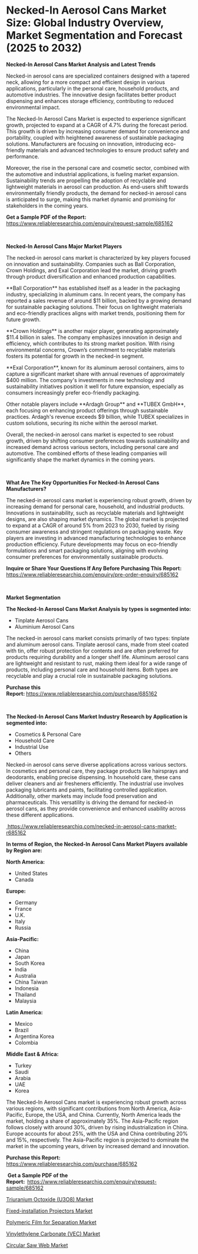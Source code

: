 <p><h1>Necked-In Aerosol Cans Market Size: Global Industry Overview, Market Segmentation and Forecast (2025 to 2032)</h1></p><p><strong>Necked-In Aerosol Cans Market Analysis and Latest Trends</strong></p>
<p><p>Necked-in aerosol cans are specialized containers designed with a tapered neck, allowing for a more compact and efficient design in various applications, particularly in the personal care, household products, and automotive industries. The innovative design facilitates better product dispensing and enhances storage efficiency, contributing to reduced environmental impact.</p><p>The Necked-In Aerosol Cans Market is expected to experience significant growth, projected to expand at a CAGR of 4.7% during the forecast period. This growth is driven by increasing consumer demand for convenience and portability, coupled with heightened awareness of sustainable packaging solutions. Manufacturers are focusing on innovation, introducing eco-friendly materials and advanced technologies to ensure product safety and performance.</p><p>Moreover, the rise in the personal care and cosmetic sector, combined with the automotive and industrial applications, is fueling market expansion. Sustainability trends are propelling the adoption of recyclable and lightweight materials in aerosol can production. As end-users shift towards environmentally friendly products, the demand for necked-in aerosol cans is anticipated to surge, making this market dynamic and promising for stakeholders in the coming years.</p></p>
<p><strong>Get a Sample PDF of the Report:&nbsp;</strong> <a href="https://www.reliableresearchiq.com/enquiry/request-sample/685162?utm_campaign=1159&utm_medium=2&utm_source=Github&utm_content=ia&utm_term=08012025&utm_id=necked-in-aerosol-cans">https://www.reliableresearchiq.com/enquiry/request-sample/685162</a></p>
<p>&nbsp;</p>
<p><strong>Necked-In Aerosol Cans Major Market Players</strong></p>
<p><p>The necked-in aerosol cans market is characterized by key players focused on innovation and sustainability. Companies such as Ball Corporation, Crown Holdings, and Exal Corporation lead the market, driving growth through product diversification and enhanced production capabilities.</p><p>**Ball Corporation** has established itself as a leader in the packaging industry, specializing in aluminum cans. In recent years, the company has reported a sales revenue of around $11 billion, backed by a growing demand for sustainable packaging solutions. Their focus on lightweight materials and eco-friendly practices aligns with market trends, positioning them for future growth.</p><p>**Crown Holdings** is another major player, generating approximately $11.4 billion in sales. The company emphasizes innovation in design and efficiency, which contributes to its strong market position. With rising environmental concerns, Crown’s commitment to recyclable materials fosters its potential for growth in the necked-in segment.</p><p>**Exal Corporation**, known for its aluminum aerosol containers, aims to capture a significant market share with annual revenues of approximately $400 million. The company's investments in new technology and sustainability initiatives position it well for future expansion, especially as consumers increasingly prefer eco-friendly packaging.</p><p>Other notable players include **Ardagh Group** and **TUBEX GmbH**, each focusing on enhancing product offerings through sustainable practices. Ardagh's revenue exceeds $9 billion, while TUBEX specializes in custom solutions, securing its niche within the aerosol market.</p><p>Overall, the necked-in aerosol cans market is expected to see robust growth, driven by shifting consumer preferences towards sustainability and increased demand across various sectors, including personal care and automotive. The combined efforts of these leading companies will significantly shape the market dynamics in the coming years.</p></p>
<p>&nbsp;</p>
<p><strong>What Are The Key Opportunities For Necked-In Aerosol Cans Manufacturers?</strong></p>
<p><p>The necked-in aerosol cans market is experiencing robust growth, driven by increasing demand for personal care, household, and industrial products. Innovations in sustainability, such as recyclable materials and lightweight designs, are also shaping market dynamics. The global market is projected to expand at a CAGR of around 5% from 2023 to 2030, fueled by rising consumer awareness and stringent regulations on packaging waste. Key players are investing in advanced manufacturing technologies to enhance production efficiency. Future developments may focus on eco-friendly formulations and smart packaging solutions, aligning with evolving consumer preferences for environmentally sustainable products.</p></p>
<p><strong>Inquire or Share Your Questions If Any Before Purchasing This Report:</strong> <a href="https://www.reliableresearchiq.com/enquiry/pre-order-enquiry/685162?utm_campaign=1159&utm_medium=2&utm_source=Github&utm_content=ia&utm_term=08012025&utm_id=necked-in-aerosol-cans">https://www.reliableresearchiq.com/enquiry/pre-order-enquiry/685162</a></p>
<p>&nbsp;</p>
<p><strong>Market Segmentation</strong></p>
<p><strong>The Necked-In Aerosol Cans Market Analysis by types is segmented into:</strong></p>
<p><ul><li>Tinplate Aerosol Cans</li><li>Aluminium Aerosol Cans</li></ul></p>
<p><p>The necked-in aerosol cans market consists primarily of two types: tinplate and aluminum aerosol cans. Tinplate aerosol cans, made from steel coated with tin, offer robust protection for contents and are often preferred for products requiring durability and a longer shelf life. Aluminum aerosol cans are lightweight and resistant to rust, making them ideal for a wide range of products, including personal care and household items. Both types are recyclable and play a crucial role in sustainable packaging solutions.</p></p>
<p><strong>Purchase this Report:&nbsp;</strong><a href="https://www.reliableresearchiq.com/purchase/685162?utm_campaign=1159&utm_medium=2&utm_source=Github&utm_content=ia&utm_term=08012025&utm_id=necked-in-aerosol-cans">https://www.reliableresearchiq.com/purchase/685162</a></p>
<p>&nbsp;</p>
<p><strong>The Necked-In Aerosol Cans Market Industry Research by Application is segmented into:</strong></p>
<p><ul><li>Cosmetics & Personal Care</li><li>Household Care</li><li>Industrial Use</li><li>Others</li></ul></p>
<p><p>Necked-in aerosol cans serve diverse applications across various sectors. In cosmetics and personal care, they package products like hairsprays and deodorants, enabling precise dispensing. In household care, these cans deliver cleaners and air fresheners efficiently. The industrial use involves packaging lubricants and paints, facilitating controlled application. Additionally, other markets may include food preservation and pharmaceuticals. This versatility is driving the demand for necked-in aerosol cans, as they provide convenience and enhanced usability across these different applications.</p></p>
<p><a href="https://www.reliableresearchiq.com/necked-in-aerosol-cans-market-r685162?utm_campaign=1159&utm_medium=2&utm_source=Github&utm_content=ia&utm_term=08012025&utm_id=necked-in-aerosol-cans">&nbsp;https://www.reliableresearchiq.com/necked-in-aerosol-cans-market-r685162</a></p>
<p><strong>In terms of Region, the Necked-In Aerosol Cans Market Players available by Region are:</strong></p>
<p>
    <p> <strong> North America: </strong>
        <ul>
            <li>United States</li>
            <li>Canada</li>
        </ul>
        </p> 
    <p> <strong> Europe: </strong>
        <ul>
            <li>Germany</li>
            <li>France</li>
            <li>U.K.</li>
            <li>Italy</li>
            <li>Russia</li>
        </ul>
        </p> 
    <p> <strong> Asia-Pacific: </strong>
        <ul>
            <li>China</li>
            <li>Japan</li>
            <li>South Korea</li>
            <li>India</li>
            <li>Australia</li>
            <li>China Taiwan</li>
            <li>Indonesia</li>
            <li>Thailand</li>
            <li>Malaysia</li>
        </ul>
        </p> 
    <p> <strong> Latin America: </strong>
        <ul>
            <li>Mexico</li>
            <li>Brazil</li>
            <li>Argentina Korea</li>
            <li>Colombia</li>
        </ul>
        </p> 
    <p> <strong> Middle East & Africa: </strong>
        <ul>
            <li>Turkey</li>
            <li>Saudi</li>
            <li>Arabia</li>
            <li>UAE</li>
            <li>Korea</li>
        </ul>
    </p>
    </p>
<p><p>The Necked-In Aerosol Cans market is experiencing robust growth across various regions, with significant contributions from North America, Asia-Pacific, Europe, the USA, and China. Currently, North America leads the market, holding a share of approximately 35%. The Asia-Pacific region follows closely with around 30%, driven by rising industrialization in China. Europe accounts for about 25%, with the USA and China contributing 20% and 15%, respectively. The Asia-Pacific region is projected to dominate the market in the upcoming years, driven by increased demand and innovation.</p></p>
<p><strong>Purchase this Report: </strong><a href="https://www.reliableresearchiq.com/purchase/685162?utm_campaign=1159&utm_medium=2&utm_source=Github&utm_content=ia&utm_term=08012025&utm_id=necked-in-aerosol-cans">https://www.reliableresearchiq.com/purchase/685162</a></p>
<p>&nbsp;<strong>Get a Sample PDF of the Report:&nbsp;&nbsp;</strong><a href="https://www.reliableresearchiq.com/enquiry/request-sample/685162?utm_campaign=1159&utm_medium=2&utm_source=Github&utm_content=ia&utm_term=08012025&utm_id=necked-in-aerosol-cans">https://www.reliableresearchiq.com/enquiry/request-sample/685162</a></p>
<p><strong></strong></p>
<p><p><a href="https://github.com/yankimber90yankim/Market-Research-Report-List-1/blob/main/triuranium-octoxide-u3o8-market.md?utm_campaign=1159&utm_medium=2&utm_source=Github&utm_content=ia&utm_term=08012025&utm_id=necked-in-aerosol-cans">Triuranium Octoxide (U3O8) Market</a></p><p><a href="https://www.linkedin.com/pulse/fixed-installation-projectors-market-research-sales-establishments-employment-5apac?utm_campaign=1159&utm_medium=2&utm_source=Github&utm_content=ia&utm_term=08012025&utm_id=necked-in-aerosol-cans">Fixed-installation Projectors Market</a></p><p><a href="https://www.linkedin.com/pulse/polymeric-film-separation-market-report-addressing-business-developments-d5cyf?utm_campaign=1159&utm_medium=2&utm_source=Github&utm_content=ia&utm_term=08012025&utm_id=necked-in-aerosol-cans">Polymeric Film for Separation Market</a></p><p><a href="https://github.com/lisaeichler20775/Market-Research-Report-List-1/blob/main/vinylethylene-carbonate-vec-market.md?utm_campaign=1159&utm_medium=2&utm_source=Github&utm_content=ia&utm_term=08012025&utm_id=necked-in-aerosol-cans">Vinylethylene Carbonate (VEC) Market</a></p><p><a href="https://www.linkedin.com/pulse/circular-saw-web-market-rise-tracking-97-cagr-2025-2032-key-growth-factors-6ktmf?utm_campaign=1159&utm_medium=2&utm_source=Github&utm_content=ia&utm_term=08012025&utm_id=necked-in-aerosol-cans">Circular Saw Web Market</a></p></p>